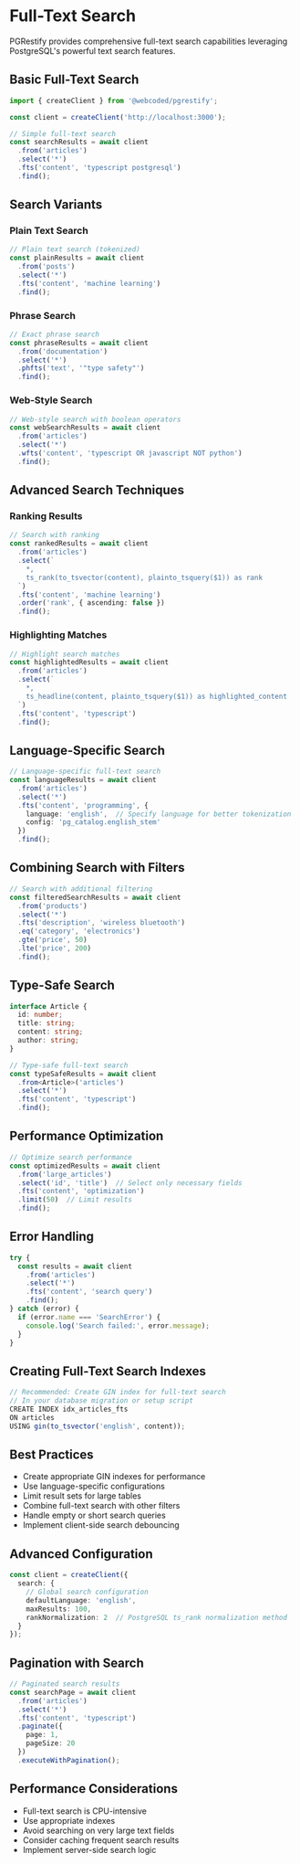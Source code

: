 # Full-Text Search

PGRestify provides comprehensive full-text search capabilities leveraging PostgreSQL's powerful text search features.

## Basic Full-Text Search

```typescript
import { createClient } from '@webcoded/pgrestify';

const client = createClient('http://localhost:3000');

// Simple full-text search
const searchResults = await client
  .from('articles')
  .select('*')
  .fts('content', 'typescript postgresql')
  .find();
```

## Search Variants

### Plain Text Search

```typescript
// Plain text search (tokenized)
const plainResults = await client
  .from('posts')
  .select('*')
  .fts('content', 'machine learning')
  .find();
```

### Phrase Search

```typescript
// Exact phrase search
const phraseResults = await client
  .from('documentation')
  .select('*')
  .phfts('text', '"type safety"')
  .find();
```

### Web-Style Search

```typescript
// Web-style search with boolean operators
const webSearchResults = await client
  .from('articles')
  .select('*')
  .wfts('content', 'typescript OR javascript NOT python')
  .find();
```

## Advanced Search Techniques

### Ranking Results

```typescript
// Search with ranking
const rankedResults = await client
  .from('articles')
  .select(`
    *,
    ts_rank(to_tsvector(content), plainto_tsquery($1)) as rank
  `)
  .fts('content', 'machine learning')
  .order('rank', { ascending: false })
  .find();
```

### Highlighting Matches

```typescript
// Highlight search matches
const highlightedResults = await client
  .from('articles')
  .select(`
    *,
    ts_headline(content, plainto_tsquery($1)) as highlighted_content
  `)
  .fts('content', 'typescript')
  .find();
```

## Language-Specific Search

```typescript
// Language-specific full-text search
const languageResults = await client
  .from('articles')
  .select('*')
  .fts('content', 'programming', { 
    language: 'english',  // Specify language for better tokenization
    config: 'pg_catalog.english_stem'
  })
  .find();
```

## Combining Search with Filters

```typescript
// Search with additional filtering
const filteredSearchResults = await client
  .from('products')
  .select('*')
  .fts('description', 'wireless bluetooth')
  .eq('category', 'electronics')
  .gte('price', 50)
  .lte('price', 200)
  .find();
```

## Type-Safe Search

```typescript
interface Article {
  id: number;
  title: string;
  content: string;
  author: string;
}

// Type-safe full-text search
const typeSafeResults = await client
  .from<Article>('articles')
  .select('*')
  .fts('content', 'typescript')
  .find();
```

## Performance Optimization

```typescript
// Optimize search performance
const optimizedResults = await client
  .from('large_articles')
  .select('id', 'title')  // Select only necessary fields
  .fts('content', 'optimization')
  .limit(50)  // Limit results
  .find();
```

## Error Handling

```typescript
try {
  const results = await client
    .from('articles')
    .select('*')
    .fts('content', 'search query')
    .find();
} catch (error) {
  if (error.name === 'SearchError') {
    console.log('Search failed:', error.message);
  }
}
```

## Creating Full-Text Search Indexes

```typescript
// Recommended: Create GIN index for full-text search
// In your database migration or setup script
CREATE INDEX idx_articles_fts 
ON articles 
USING gin(to_tsvector('english', content));
```

## Best Practices

- Create appropriate GIN indexes for performance
- Use language-specific configurations
- Limit result sets for large tables
- Combine full-text search with other filters
- Handle empty or short search queries
- Implement client-side search debouncing

## Advanced Configuration

```typescript
const client = createClient({
  search: {
    // Global search configuration
    defaultLanguage: 'english',
    maxResults: 100,
    rankNormalization: 2  // PostgreSQL ts_rank normalization method
  }
});
```

## Pagination with Search

```typescript
// Paginated search results
const searchPage = await client
  .from('articles')
  .select('*')
  .fts('content', 'typescript')
  .paginate({
    page: 1,
    pageSize: 20
  })
  .executeWithPagination();
```

## Performance Considerations

- Full-text search is CPU-intensive
- Use appropriate indexes
- Avoid searching on very large text fields
- Consider caching frequent search results
- Implement server-side search logic
